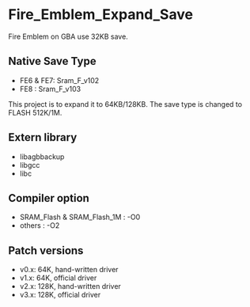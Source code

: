 # Fire_Emblem_Expand_Save

Fire Emblem on GBA use 32KB save.

## Native Save Type
* FE6 & FE7: Sram_F_v102
* FE8 : Sram_F_v103

This project is to expand it to 64KB/128KB. The save type is changed to FLASH 512K/1M.

## Extern library
* libagbbackup
* libgcc
* libc

## Compiler option
* SRAM_Flash & SRAM_Flash_1M : -O0
* others : -O2

## Patch versions
* v0.x: 64K, hand-written driver
* v1.x: 64K, official driver
* v2.x: 128K, hand-written driver
* v3.x: 128K, official driver
